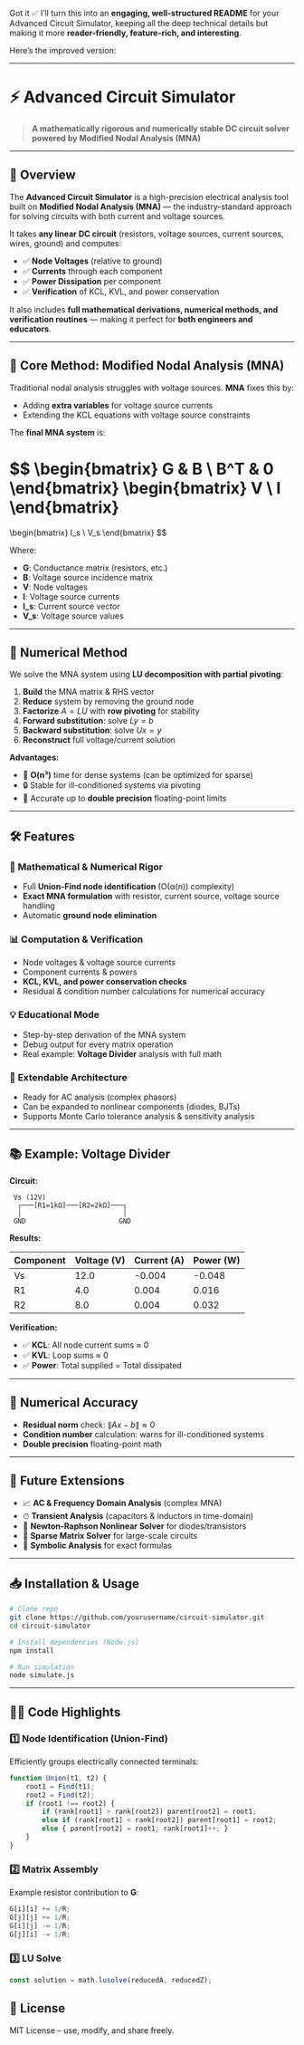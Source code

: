 Got it ✅
I’ll turn this into an **engaging, well-structured README** for your Advanced Circuit Simulator, keeping all the deep technical details but making it more **reader-friendly, feature-rich, and interesting**.

Here’s the improved version:

---

# ⚡ Advanced Circuit Simulator

> **A mathematically rigorous and numerically stable DC circuit solver powered by Modified Nodal Analysis (MNA)**

---

## 📜 Overview

The **Advanced Circuit Simulator** is a high-precision electrical analysis tool built on **Modified Nodal Analysis (MNA)** — the industry-standard approach for solving circuits with both current and voltage sources.

It takes **any linear DC circuit** (resistors, voltage sources, current sources, wires, ground) and computes:

* ✅ **Node Voltages** (relative to ground)
* ✅ **Currents** through each component
* ✅ **Power Dissipation** per component
* ✅ **Verification** of KCL, KVL, and power conservation

It also includes **full mathematical derivations, numerical methods, and verification routines** — making it perfect for **both engineers and educators**.

---

## 🧮 Core Method: Modified Nodal Analysis (MNA)

Traditional nodal analysis struggles with voltage sources. **MNA** fixes this by:

* Adding **extra variables** for voltage source currents
* Extending the KCL equations with voltage source constraints

The **final MNA system** is:

$$
\begin{bmatrix}
G & B \\
B^T & 0
\end{bmatrix}
\begin{bmatrix}
V \\ I
\end{bmatrix}
=
\begin{bmatrix}
I_s \\ V_s
\end{bmatrix}
$$

Where:

* **G**: Conductance matrix (resistors, etc.)
* **B**: Voltage source incidence matrix
* **V**: Node voltages
* **I**: Voltage source currents
* **I\_s**: Current source vector
* **V\_s**: Voltage source values

---

## 🔢 Numerical Method

We solve the MNA system using **LU decomposition with partial pivoting**:

1. **Build** the MNA matrix & RHS vector
2. **Reduce** system by removing the ground node
3. **Factorize** $A = LU$ with **row pivoting** for stability
4. **Forward substitution**: solve $Ly = b$
5. **Backward substitution**: solve $Ux = y$
6. **Reconstruct** full voltage/current solution

**Advantages:**

* 🚀 **O(n³)** time for dense systems (can be optimized for sparse)
* 🔒 Stable for ill-conditioned systems via pivoting
* 📏 Accurate up to **double precision** floating-point limits

---

## 🛠 Features

### 📐 **Mathematical & Numerical Rigor**

* Full **Union-Find node identification** (O(α(n)) complexity)
* **Exact MNA formulation** with resistor, current source, voltage source handling
* Automatic **ground node elimination**

### 📊 **Computation & Verification**

* Node voltages & voltage source currents
* Component currents & powers
* **KCL, KVL, and power conservation checks**
* Residual & condition number calculations for numerical accuracy

### 💡 **Educational Mode**

* Step-by-step derivation of the MNA system
* Debug output for every matrix operation
* Real example: **Voltage Divider** analysis with full math

### 🚀 **Extendable Architecture**

* Ready for AC analysis (complex phasors)
* Can be expanded to nonlinear components (diodes, BJTs)
* Supports Monte Carlo tolerance analysis & sensitivity analysis

---

## 📚 Example: Voltage Divider

**Circuit:**

```
 Vs (12V)
  ┌───[R1=1kΩ]───[R2=2kΩ]───┐
  │                         │
 GND                       GND
```

**Results:**

| Component | Voltage (V) | Current (A) | Power (W) |
| --------- | ----------- | ----------- | --------- |
| Vs        | 12.0        | -0.004      | -0.048    |
| R1        | 4.0         | 0.004       | 0.016     |
| R2        | 8.0         | 0.004       | 0.032     |

**Verification:**

* ✅ **KCL**: All node current sums ≈ 0
* ✅ **KVL**: Loop sums ≈ 0
* ✅ **Power**: Total supplied = Total dissipated

---

## 🧪 Numerical Accuracy

* **Residual norm** check: $\|Ax - b\| \approx 0$
* **Condition number** calculation: warns for ill-conditioned systems
* **Double precision** floating-point math

---

## 🔮 Future Extensions

* 📈 **AC & Frequency Domain Analysis** (complex MNA)
* ⏱ **Transient Analysis** (capacitors & inductors in time-domain)
* 🔄 **Newton-Raphson Nonlinear Solver** for diodes/transistors
* 💾 **Sparse Matrix Solver** for large-scale circuits
* 🧾 **Symbolic Analysis** for exact formulas

---

## 📥 Installation & Usage

```bash
# Clone repo
git clone https://github.com/yourusername/circuit-simulator.git
cd circuit-simulator

# Install dependencies (Node.js)
npm install

# Run simulation
node simulate.js
```

---

## 🧑‍💻 Code Highlights

### 1️⃣ **Node Identification (Union-Find)**

Efficiently groups electrically connected terminals:

```javascript
function Union(t1, t2) {
    root1 = Find(t1);
    root2 = Find(t2);
    if (root1 !== root2) {
        if (rank[root1] > rank[root2]) parent[root2] = root1;
        else if (rank[root1] < rank[root2]) parent[root1] = root2;
        else { parent[root2] = root1; rank[root1]++; }
    }
}
```

### 2️⃣ **Matrix Assembly**

Example resistor contribution to **G**:

```javascript
G[i][i] += 1/R;
G[j][j] += 1/R;
G[i][j] -= 1/R;
G[j][i] -= 1/R;
```

### 3️⃣ **LU Solve**

```javascript
const solution = math.lusolve(reducedA, reducedZ);
```


## 📜 License

MIT License – use, modify, and share freely.
